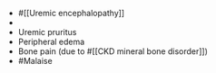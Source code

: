 - #[[Uremic encephalopathy]]
-
- Uremic pruritus
- Peripheral edema
- Bone pain (due to #[[CKD mineral bone disorder]])
- #Malaise